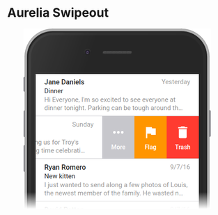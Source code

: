 # Aurelia Swipeout

<p align="center">
  <a href="#readme">
    <img src="./preview.png" alt="Preview" />
  </a>
</p>
